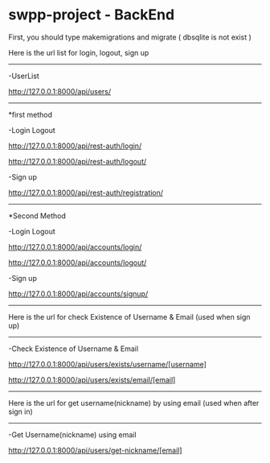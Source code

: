 # swpp-project - BackEnd

First, you should type makemigrations and migrate ( dbsqlite is not exist )

Here is the url list for login, logout, sign up

----------------------------------------------------------------

-UserList

http://127.0.0.1:8000/api/users/

----------------------------------------------------------------


*first method


-Login Logout

http://127.0.0.1:8000/api/rest-auth/login/

http://127.0.0.1:8000/api/rest-auth/logout/

-Sign up

http://127.0.0.1:8000/api/rest-auth/registration/

----------------------------------------------------------------

*Second Method

-Login Logout

http://127.0.0.1:8000/api/accounts/login/

http://127.0.0.1:8000/api/accounts/logout/

-Sign up

http://127.0.0.1:8000/api/accounts/signup/


_________________________________________________________________


Here is the url for check Existence of Username & Email (used when sign up)

_________________________________________________________________

-Check Existence of Username & Email

http://127.0.0.1:8000/api/users/exists/username/[username]

http://127.0.0.1:8000/api/users/exists/email/[email]

_______________________________________________________________________

Here is the url for get username(nickname) by using email (used when after sign in)
_______________________________________________________________________

-Get Username(nickname) using email

http://127.0.0.1:8000/api/users/get-nickname/[email]

